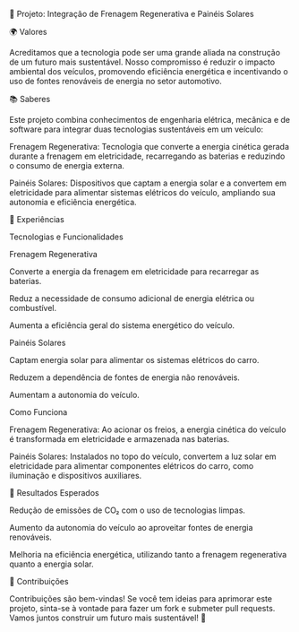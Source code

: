🚗 Projeto: Integração de Frenagem Regenerativa e Painéis Solares

🌍 Valores

Acreditamos que a tecnologia pode ser uma grande aliada na construção de um futuro mais sustentável. Nosso compromisso é reduzir o impacto ambiental dos veículos, promovendo eficiência energética e incentivando o uso de fontes renováveis de energia no setor automotivo.

📚 Saberes

Este projeto combina conhecimentos de engenharia elétrica, mecânica e de software para integrar duas tecnologias sustentáveis em um veículo:

Frenagem Regenerativa: Tecnologia que converte a energia cinética gerada durante a frenagem em eletricidade, recarregando as baterias e reduzindo o consumo de energia externa.

Painéis Solares: Dispositivos que captam a energia solar e a convertem em eletricidade para alimentar sistemas elétricos do veículo, ampliando sua autonomia e eficiência energética.

🔧 Experiências

Tecnologias e Funcionalidades

Frenagem Regenerativa

Converte a energia da frenagem em eletricidade para recarregar as baterias.

Reduz a necessidade de consumo adicional de energia elétrica ou combustível.

Aumenta a eficiência geral do sistema energético do veículo.

Painéis Solares

Captam energia solar para alimentar os sistemas elétricos do carro.

Reduzem a dependência de fontes de energia não renováveis.

Aumentam a autonomia do veículo.

Como Funciona

Frenagem Regenerativa: Ao acionar os freios, a energia cinética do veículo é transformada em eletricidade e armazenada nas baterias.

Painéis Solares: Instalados no topo do veículo, convertem a luz solar em eletricidade para alimentar componentes elétricos do carro, como iluminação e dispositivos auxiliares.

🎯 Resultados Esperados

Redução de emissões de CO₂ com o uso de tecnologias limpas.

Aumento da autonomia do veículo ao aproveitar fontes de energia renováveis.

Melhoria na eficiência energética, utilizando tanto a frenagem regenerativa quanto a energia solar.

🤝 Contribuições

Contribuições são bem-vindas! Se você tem ideias para aprimorar este projeto, sinta-se à vontade para fazer um fork e submeter pull requests. Vamos juntos construir um futuro mais sustentável! 🌱
